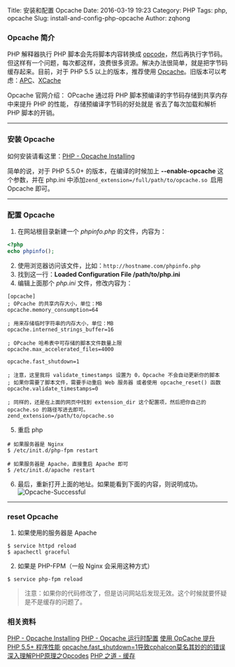 Title: 安装和配置 Opcache
Date: 2016-03-19 19:23
Category: PHP
Tags: php, opcache
Slug: install-and-config-php-opcache
Author: zqhong

### Opcache 简介
PHP 解释器执行 PHP 脚本会先将脚本内容转换成 [opcode](http://www.laruence.com/2008/06/18/221.html)，然后再执行字节码。但这样有一个问题，每次都这样，浪费很多资源。解决办法很简单，就是把字节码缓存起来。目前，对于 PHP 5.5 以上的版本，推荐使用 [Opcache](http://ua2.php.net/manual/zh/book.opcache.php)。旧版本可以考虑：[APC](http://php.net/manual/zh/book.apc.php)、[XCache](http://xcache.lighttpd.net/)


Opcache 官网介绍：
OPcache 通过将 PHP 脚本预编译的字节码存储到共享内存中来提升 PHP 的性能， 存储预编译字节码的好处就是 省去了每次加载和解析 PHP 脚本的开销。

---

### 安装 Opcache
如何安装请看这里：[PHP - Opcache Installing](http://ua2.php.net/manual/en/opcache.installation.php)

简单的说，对于 PHP 5.5.0+ 的版本，在编译的时候加上 **--enable-opcache** 这个参数，并在 php.ini 中添加`zend_extension=/full/path/to/opcache.so `启用 Opcache 即可。

---

### 配置 Opcache
1. 在网站根目录新建一个 *phpinfo.php* 的文件，内容为：
```php
<?php
echo phpinfo();

```
2. 使用浏览器访问该文件，比如：`http://hostname.com/phpinfo.php`
3. 找到这一行：**Loaded Configuration File    /path/to/php.ini**
4. 编辑上面那个 *php.ini* 文件，修改内容为：
```
[opcache]
; OPcache 的共享内存大小，单位：MB
opcache.memory_consumption=64

; 用来存储临时字符串的内存大小，单位：MB
opcache.interned_strings_buffer=16

; OPcache 哈希表中可存储的脚本文件数量上限
opcache.max_accelerated_files=4000

opcache.fast_shutdown=1

; 注意，这里我将 validate_timestamps 设置为 0，Opcache 不会自动更新你的脚本
; 如果你需要了脚本文件，需要手动重启 Web 服务器 或者使用 opcache_reset() 函数
opcache.validate_timestamps=0

; 同样的，还是在上面的网页中找到 extension_dir 这个配置项，然后把你自己的 opcache.so 的路径写进去即可。
zend_extension=/path/to/opcache.so
```
5. 重启 php
```
# 如果服务器是 Nginx
$ /etc/init.d/php-fpm restart

# 如果服务器是 Apache，直接重启 Apache 即可
$ /etc/init.d/apache restart
```
6. 最后，重新打开上面的地址。如果能看到下面的内容，则说明成功。
![Opcache-Successful](https://www.sinaimg.cn/large/ce744de6gw1f22eu6hacrj20qm0dsdi9.jpg)

---

### reset Opcache
1. 如果使用的服务器是 Apache
```
$ service httpd reload
$ apachectl graceful
```
2. 如果是 PHP-FPM（一般 Nginx 会采用这种方式）
```
$ service php-fpm reload
```

> 注意：如果你的代码修改了，但是访问网站后发现无效。这个时候就要怀疑是不是缓存的问题了。

<!--more-->

### 相关资料
[PHP - Opcache Installing](http://ua2.php.net/manual/zh/opcache.installation.php)
[PHP - Opcache 运行时配置](http://ua2.php.net/manual/zh/opcache.configuration.php)
[使用 OpCache 提升 PHP 5.5+ 程序性能](https://phphub.org/topics/301)
[opcache.fast_shutdown=1导致cphalcon莫名其妙的的错误](http://www.ximici.com/2014/09/04/opcache-fast_shutdown1%E5%AF%BC%E8%87%B4cphalcon%E8%8E%AB%E5%90%8D%E5%85%B6%E5%A6%99%E7%9A%84%E7%9A%84%E9%94%99%E8%AF%AF/?ckattempt=1)
[深入理解PHP原理之Opcodes](http://www.laruence.com/2008/06/18/221.html)
[PHP 之道 - 缓存](http://wiki.jikexueyuan.com/project/php-right-way/cache.html)
